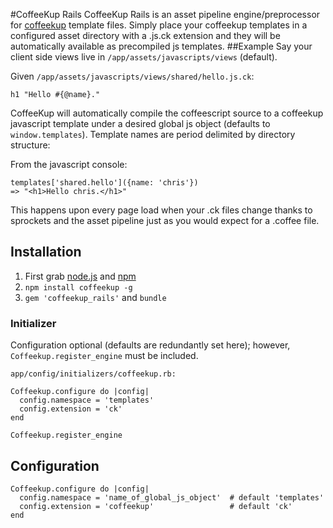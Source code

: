 #CoffeeKup Rails
CoffeeKup Rails is an asset pipeline engine/preprocessor for [coffeekup](http://coffeekup.org/) template files.
Simply place your coffeekup templates in a configured asset directory with a .js.ck extension and they will be automatically available as precompiled js templates.
##Example
Say your client side views live in `/app/assets/javascripts/views` (default).

Given `/app/assets/javascripts/views/shared/hello.js.ck`:

    h1 "Hello #{@name}."

CoffeeKup will automatically compile the coffeescript source to a coffeekup javascript template under a desired 
global js object (defaults to `window.templates`). Template names are period delimited by directory structure:

From the javascript console:

    templates['shared.hello']({name: 'chris'})
    => "<h1>Hello chris.</h1>"

This happens upon every page load when your .ck files change thanks to sprockets and the asset pipeline just as you would expect for a .coffee file.

## Installation
  1. First grab [node.js](http://nodejs.org/#download) and [npm](https://github.com/isaacs/npm)
  2. `npm install coffeekup -g`
  3. `gem 'coffeekup_rails'` and `bundle`

### Initializer
Configuration optional (defaults are redundantly set here); however, `Coffeekup.register_engine` must be included.

    app/config/initializers/coffeekup.rb:
    
    Coffeekup.configure do |config|
      config.namespace = 'templates'
      config.extension = 'ck'
    end

    Coffeekup.register_engine

## Configuration
    Coffeekup.configure do |config|
      config.namespace = 'name_of_global_js_object'  # default 'templates'
      config.extension = 'coffeekup'                 # default 'ck'
    end

